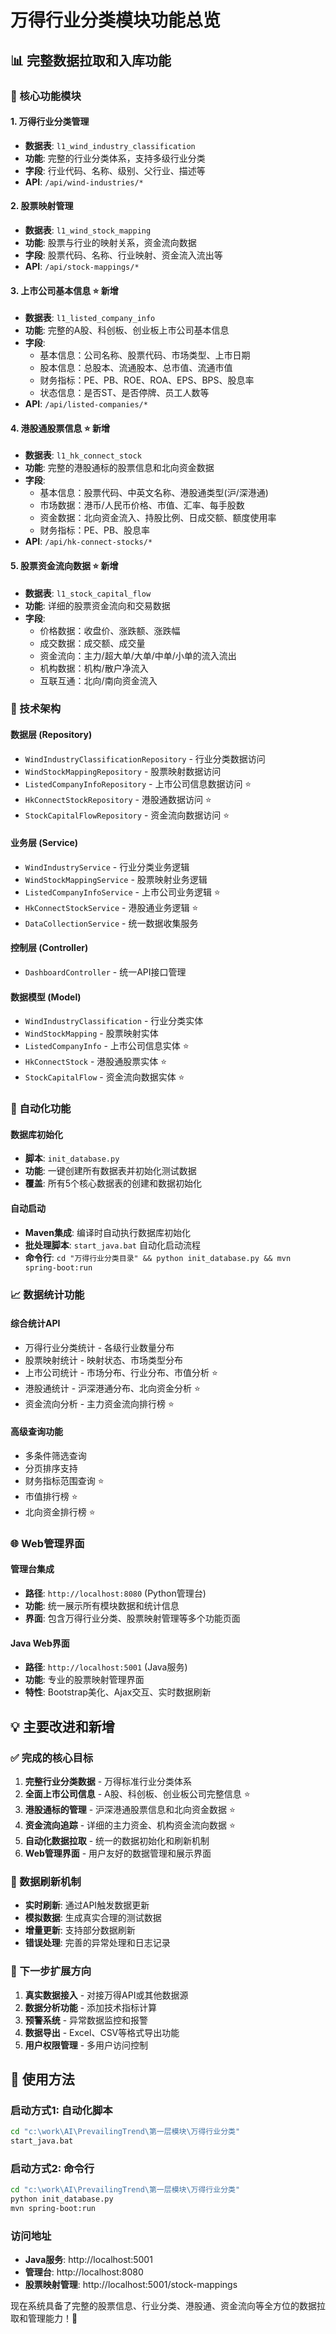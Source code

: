 # 万得行业分类模块功能总览

## 📊 完整数据拉取和入库功能

### 🎯 核心功能模块

#### 1. 万得行业分类管理
- **数据表**: `l1_wind_industry_classification`
- **功能**: 完整的行业分类体系，支持多级行业分类
- **字段**: 行业代码、名称、级别、父行业、描述等
- **API**: `/api/wind-industries/*`

#### 2. 股票映射管理  
- **数据表**: `l1_wind_stock_mapping`
- **功能**: 股票与行业的映射关系，资金流向数据
- **字段**: 股票代码、名称、行业映射、资金流入流出等
- **API**: `/api/stock-mappings/*`

#### 3. 上市公司基本信息 ⭐ 新增
- **数据表**: `l1_listed_company_info`
- **功能**: 完整的A股、科创板、创业板上市公司基本信息
- **字段**: 
  - 基本信息：公司名称、股票代码、市场类型、上市日期
  - 股本信息：总股本、流通股本、总市值、流通市值
  - 财务指标：PE、PB、ROE、ROA、EPS、BPS、股息率
  - 状态信息：是否ST、是否停牌、员工人数等
- **API**: `/api/listed-companies/*`

#### 4. 港股通股票信息 ⭐ 新增
- **数据表**: `l1_hk_connect_stock`
- **功能**: 完整的港股通标的股票信息和北向资金数据
- **字段**:
  - 基本信息：股票代码、中英文名称、港股通类型(沪/深港通)
  - 市场数据：港币/人民币价格、市值、汇率、每手股数
  - 资金数据：北向资金流入、持股比例、日成交额、额度使用率
  - 财务指标：PE、PB、股息率
- **API**: `/api/hk-connect-stocks/*`

#### 5. 股票资金流向数据 ⭐ 新增
- **数据表**: `l1_stock_capital_flow`
- **功能**: 详细的股票资金流向和交易数据
- **字段**:
  - 价格数据：收盘价、涨跌额、涨跌幅
  - 成交数据：成交额、成交量
  - 资金流向：主力/超大单/大单/中单/小单的流入流出
  - 机构数据：机构/散户净流入
  - 互联互通：北向/南向资金流入

### 🚀 技术架构

#### 数据层 (Repository)
- `WindIndustryClassificationRepository` - 行业分类数据访问
- `WindStockMappingRepository` - 股票映射数据访问
- `ListedCompanyInfoRepository` - 上市公司信息数据访问 ⭐
- `HkConnectStockRepository` - 港股通数据访问 ⭐
- `StockCapitalFlowRepository` - 资金流向数据访问 ⭐

#### 业务层 (Service)
- `WindIndustryService` - 行业分类业务逻辑
- `WindStockMappingService` - 股票映射业务逻辑
- `ListedCompanyInfoService` - 上市公司业务逻辑 ⭐
- `HkConnectStockService` - 港股通业务逻辑 ⭐
- `DataCollectionService` - 统一数据收集服务

#### 控制层 (Controller)
- `DashboardController` - 统一API接口管理

#### 数据模型 (Model)
- `WindIndustryClassification` - 行业分类实体
- `WindStockMapping` - 股票映射实体
- `ListedCompanyInfo` - 上市公司信息实体 ⭐
- `HkConnectStock` - 港股通股票实体 ⭐
- `StockCapitalFlow` - 资金流向数据实体 ⭐

### 🔧 自动化功能

#### 数据库初始化
- **脚本**: `init_database.py`
- **功能**: 一键创建所有数据表并初始化测试数据
- **覆盖**: 所有5个核心数据表的创建和数据初始化

#### 自动启动
- **Maven集成**: 编译时自动执行数据库初始化
- **批处理脚本**: `start_java.bat` 自动化启动流程
- **命令行**: `cd "万得行业分类目录" && python init_database.py && mvn spring-boot:run`

### 📈 数据统计功能

#### 综合统计API
- 万得行业分类统计 - 各级行业数量分布
- 股票映射统计 - 映射状态、市场类型分布
- 上市公司统计 - 市场分布、行业分布、市值分析 ⭐
- 港股通统计 - 沪深港通分布、北向资金分析 ⭐
- 资金流向分析 - 主力资金流向排行榜 ⭐

#### 高级查询功能
- 多条件筛选查询
- 分页排序支持
- 财务指标范围查询 ⭐
- 市值排行榜 ⭐
- 北向资金排行榜 ⭐

### 🌐 Web管理界面

#### 管理台集成
- **路径**: `http://localhost:8080` (Python管理台)
- **功能**: 统一展示所有模块数据和统计信息
- **界面**: 包含万得行业分类、股票映射管理等多个功能页面

#### Java Web界面
- **路径**: `http://localhost:5001` (Java服务)
- **功能**: 专业的股票映射管理界面
- **特性**: Bootstrap美化、Ajax交互、实时数据刷新

## 💡 主要改进和新增

### ✅ 完成的核心目标
1. **完整行业分类数据** - 万得标准行业分类体系
2. **全面上市公司信息** - A股、科创板、创业板公司完整信息 ⭐
3. **港股通标的管理** - 沪深港通股票信息和北向资金数据 ⭐
4. **资金流向追踪** - 详细的主力资金、机构资金流向数据 ⭐
5. **自动化数据拉取** - 统一的数据初始化和刷新机制
6. **Web管理界面** - 用户友好的数据管理和展示界面

### 🔄 数据刷新机制
- **实时刷新**: 通过API触发数据更新
- **模拟数据**: 生成真实合理的测试数据
- **增量更新**: 支持部分数据刷新
- **错误处理**: 完善的异常处理和日志记录

### 🎯 下一步扩展方向
1. **真实数据接入** - 对接万得API或其他数据源
2. **数据分析功能** - 添加技术指标计算
3. **预警系统** - 异常数据监控和报警
4. **数据导出** - Excel、CSV等格式导出功能
5. **用户权限管理** - 多用户访问控制

## 🚀 使用方法

### 启动方式1: 自动化脚本
```bash
cd "c:\work\AI\PrevailingTrend‌\第一层模块\万得行业分类"
start_java.bat
```

### 启动方式2: 命令行
```bash
cd "c:\work\AI\PrevailingTrend‌\第一层模块\万得行业分类"
python init_database.py
mvn spring-boot:run
```

### 访问地址
- **Java服务**: http://localhost:5001
- **管理台**: http://localhost:8080
- **股票映射管理**: http://localhost:5001/stock-mappings

现在系统具备了完整的股票信息、行业分类、港股通、资金流向等全方位的数据拉取和管理能力！🎉